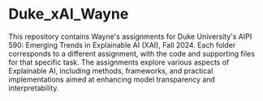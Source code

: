 # Duke_xAI_Wayne
This repository contains Wayne's assignments for Duke University's AIPI 590: Emerging Trends in Explainable AI (XAI), Fall 2024. Each folder corresponds to a different assignment, with the code and supporting files for that specific task. The assignments explore various aspects of Explainable AI, including methods, frameworks, and practical implementations aimed at enhancing model transparency and interpretability.

